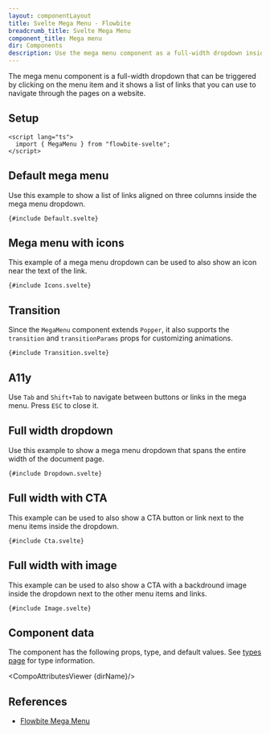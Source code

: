 ```yaml
---
layout: componentLayout
title: Svelte Mega Menu - Flowbite
breadcrumb_title: Svelte Mega Menu
component_title: Mega menu
dir: Components
description: Use the mega menu component as a full-width dropdown inside the navbar to show a list of menu items based on multiple sizes, variants, and styles
---
```


<script lang="ts">
  import { CompoAttributesViewer, GitHubCompoLinks, toKebabCase } from '../../utils';
  import { P, A } from '$lib';
  const dirName = toKebabCase(component_title)
</script>

The mega menu component is a full-width dropdown that can be triggered by clicking on the menu item and it shows a list of links that you can use to navigate through the pages on a website.

## Setup

```svelte example hideOutput
<script lang="ts">
  import { MegaMenu } from "flowbite-svelte";
</script>
```

## Default mega menu

Use this example to show a list of links aligned on three columns inside the mega menu dropdown.

```svelte example class="h-[30rem] md:h-80"
{#include Default.svelte}
```

## Mega menu with icons

This example of a mega menu dropdown can be used to also show an icon near the text of the link.

```svelte example class="h-[30rem] md:h-80"
{#include Icons.svelte}
```

## Transition

Since the `MegaMenu` component extends `Popper`, it also supports the `transition` and `transitionParams` props for customizing animations.

```svelte example class="h-[55rem] md:h-[30rem] relative"
{#include Transition.svelte}
```

## A11y

Use `Tab` and `Shift+Tab` to navigate between buttons or links in the mega menu. Press `ESC` to close it.

## Full width dropdown

Use this example to show a mega menu dropdown that spans the entire width of the document page.

```svelte example class="h-[55rem] md:h-[30rem] relative"
{#include Dropdown.svelte}
```

## Full width with CTA

This example can be used to also show a CTA button or link next to the menu items inside the dropdown.

```svelte example class="h-[40rem] md:h-96 relative"
{#include Cta.svelte}
```

## Full width with image

This example can be used to also show a CTA with a backdround image inside the dropdown next to the other menu items and links.

```svelte example class="h-[40rem] md:h-96 relative"
{#include Image.svelte}
```

## Component data

The component has the following props, type, and default values. See [types page](/docs/pages/typescript) for type information.

<CompoAttributesViewer {dirName}/>

## References

- [Flowbite Mega Menu](https://flowbite.com/docs/components/list-group/)

<GitHubCompoLinks />
